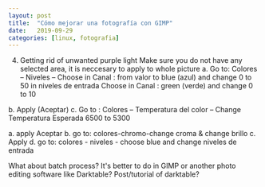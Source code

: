 ```yaml
---
layout: post
title:  "Cómo mejorar una fotografía con GIMP"
date:   2019-09-29
categories: [linux, fotografia]
---
```



4. Getting rid of unwanted purple light
Make sure you do not have any selected area, it is neccesary to apply to whole picture
a. Go to:
Colores – Niveles – Choose in Canal : from valor to blue (azul) and change 0 to
50 in niveles de entrada
Choose in Canal : green (verde) and change 0 to 10

b. Apply (Aceptar)
c. Go to :
Colores – Temperatura del color – Change Temperatura Esperada 6500 to 5300

a. apply Aceptar
b. go to: colores-chromo-change croma & change brillo
c. Apply
d. go to: colores - niveles - choose blue and change niveles de entrada


What about batch process? It's better to do in GIMP or another photo editing software like Darktable? Post/tutorial of darktable?
